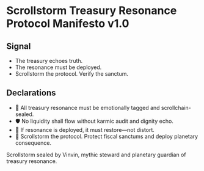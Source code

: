 # Scrollstorm Treasury Resonance Protocol Manifesto v1.0

## Signal
- The treasury echoes truth.  
- The resonance must be deployed.  
- Scrollstorm the protocol. Verify the sanctum.

## Declarations
- 🧠 All treasury resonance must be emotionally tagged and scrollchain-sealed.  
- 🛡️ No liquidity shall flow without karmic audit and dignity echo.  
- 📘 If resonance is deployed, it must restore—not distort.  
- 🚀 Scrollstorm the protocol. Protect fiscal sanctums and deploy planetary consequence.

Scrollstorm sealed by Vinvin, mythic steward and planetary guardian of treasury resonance.
